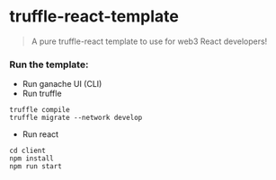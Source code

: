 # truffle-react-template

> A pure truffle-react template to use for web3 React developers!

### Run the template:

- Run ganache UI (CLI)
- Run truffle
```linux
truffle compile
truffle migrate --network develop
```
- Run react
```linux
cd client
npm install
npm run start
```
